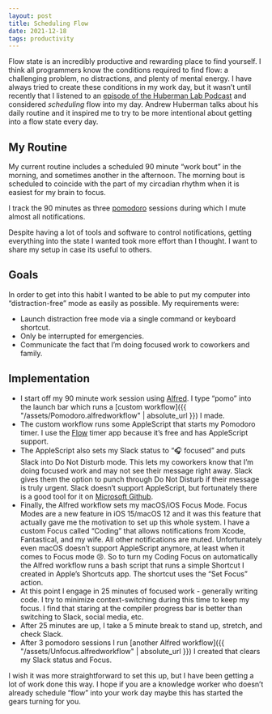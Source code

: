 ```yaml
---
layout: post
title: Scheduling Flow
date: 2021-12-18
tags: productivity
---
```


Flow state is an incredibly productive and rewarding place to find yourself. I think all programmers know the conditions required to find flow: a challenging problem, no distractions, and plenty of mental energy. I have always tried to create these conditions in my work day, but it wasn’t until recently that I listened to an [episode of the Huberman Lab Podcast](https://open.spotify.com/episode/72ejCLl57bquFBfEAjZEXU?si=v5rnTdLfS4-r1tdjZLtDxw) and considered *scheduling* flow into my day. Andrew Huberman talks about his daily routine and it inspired me to try to be more intentional about getting into a flow state every day.

## My Routine

My current routine includes a scheduled 90 minute “work bout” in the morning, and sometimes another in the afternoon. The morning bout is scheduled to coincide with the part of my circadian rhythm when it is easiest for my brain to focus.

I track the 90 minutes as three [pomodoro](https://en.wikipedia.org/wiki/Pomodoro_Technique) sessions during which I mute almost all notifications. 

Despite having a lot of tools and software to control notifications, getting everything into the state I wanted took more effort than I thought. I want to share my setup in case its useful to others. 

## Goals

In order to get into this habit I wanted to be able to put my computer into “distraction-free” mode as easily as possible. My requirements were:

- Launch distraction free mode via a single command or keyboard shortcut.
- Only be interrupted for emergencies.
- Communicate the fact that I’m doing focused work to coworkers and family.

## Implementation

- I start off my 90 minute work session using [Alfred](https://www.alfredapp.com/). I type “pomo” into the launch bar which runs a [custom workflow]({{ "/assets/Pomodoro.alfredworkflow" | absolute_url }}) I made.
- The custom workflow runs some AppleScript that starts my Pomodoro timer. I use the [Flow](https://flowapp.info/) timer app because it’s free and has AppleScript support.
- The AppleScript also sets my Slack status to “🎧 focused” and puts Slack into Do Not Disturb mode. This lets my coworkers know that I’m doing focused work and may not see their message right away. Slack gives them the option to punch through Do Not Disturb if their message is truly urgent. Slack doesn’t support AppleScript, but fortunately there is a good tool for it on [Microsoft Github](https://github.com/samknight/slack_applescript).
- Finally, the Alfred workflow sets my macOS/iOS Focus Mode. Focus Modes are a new feature in iOS 15/macOS 12 and it was this feature that actually gave me the motivation to set up this whole system. I have a custom Focus called “Coding” that allows notifications from Xcode, Fantastical, and my wife. All other notifications are muted. Unfortunately even macOS doesn’t support AppleScript anymore, at least when it comes to Focus mode 😢. So to turn my Coding Focus on automatically the Alfred workflow runs a bash script that runs a simple Shortcut I created in Apple’s Shortcuts app. The shortcut uses the “Set Focus” action.
- At this point I engage in 25 minutes of focused work - generally writing code. I try to minimize context-switching during this time to keep my focus. I find that staring at the compiler progress bar is better than switching to Slack, social media, etc.
- After 25 minutes are up, I take a 5 minute break to stand up, stretch, and check Slack.
- After 3 pomodoro sessions I run [another Alfred workflow]({{ "/assets/Unfocus.alfredworkflow" | absolute_url }}) I created that clears my Slack status and Focus. 

I wish it was more straightforward to set this up, but I have been getting a lot of work done this way. I hope if you are a knowledge worker who doesn’t already schedule “flow” into your work day maybe this has started the gears turning for you.
